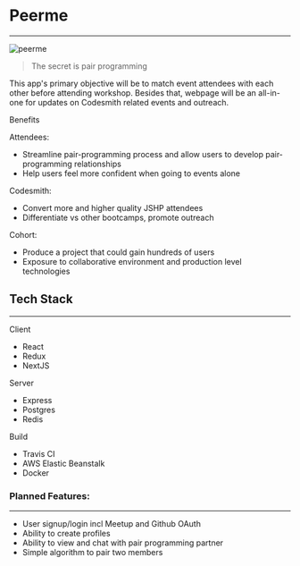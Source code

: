 # Peerme

---

![peerme](https://images.unsplash.com/photo-1531498352491-042fbae4cf57?ixlib=rb-1.2.1&auto=format&fit=crop&w=967&q=80)

> The secret is pair programming

This app's primary objective will be to match event attendees with each other before attending workshop.
Besides that, webpage will be an all-in-one for updates on Codesmith related events and outreach.

Benefits

Attendees:

- Streamline pair-programming process and allow users to develop pair-programming relationships
- Help users feel more confident when going to events alone

Codesmith:

- Convert more and higher quality JSHP attendees
- Differentiate vs other bootcamps, promote outreach

Cohort:

- Produce a project that could gain hundreds of users
- Exposure to collaborative environment and production level technologies

## Tech Stack

---

Client

- React
- Redux
- NextJS

Server

- Express
- Postgres
- Redis

Build

- Travis CI
- AWS Elastic Beanstalk
- Docker

### Planned Features:

---

- User signup/login incl Meetup and Github OAuth
- Ability to create profiles
- Ability to view and chat with pair programming partner
- Simple algorithm to pair two members
